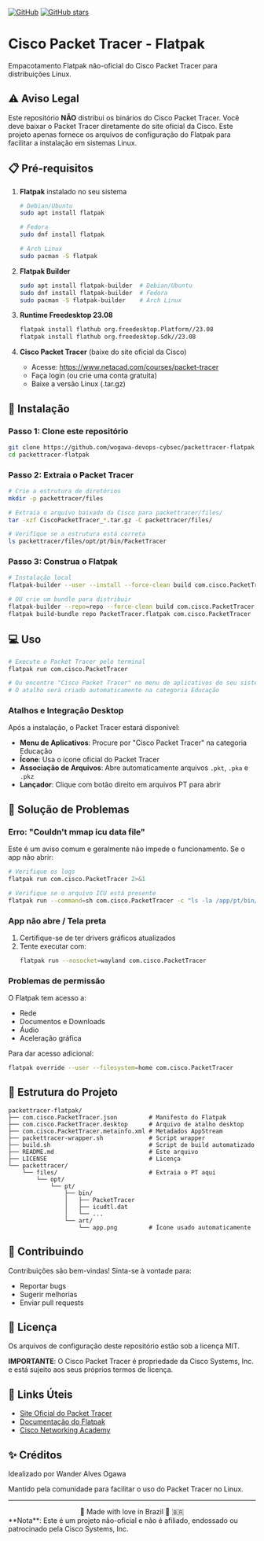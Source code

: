 [![GitHub](https://img.shields.io/github/license/wogawa-devops-cybsec/packettracer-flatpak)](LICENSE)
[![GitHub stars](https://img.shields.io/github/stars/wogawa-devops-cybsec/packettracer-flatpak)](https://github.com/wogawa-devops-cybsec/packettracer-flatpak/stargazers)

# Cisco Packet Tracer - Flatpak

Empacotamento Flatpak não-oficial do Cisco Packet Tracer para distribuições Linux.

## ⚠️ Aviso Legal

Este repositório **NÃO** distribui os binários do Cisco Packet Tracer. Você deve baixar o Packet Tracer diretamente do site oficial da Cisco. Este projeto apenas fornece os arquivos de configuração do Flatpak para facilitar a instalação em sistemas Linux.

## 📋 Pré-requisitos

1. **Flatpak** instalado no seu sistema
   ```bash
   # Debian/Ubuntu
   sudo apt install flatpak
   
   # Fedora
   sudo dnf install flatpak
   
   # Arch Linux
   sudo pacman -S flatpak
   ```

2. **Flatpak Builder**
   ```bash
   sudo apt install flatpak-builder  # Debian/Ubuntu
   sudo dnf install flatpak-builder  # Fedora
   sudo pacman -S flatpak-builder    # Arch Linux
   ```

3. **Runtime Freedesktop 23.08**
   ```bash
   flatpak install flathub org.freedesktop.Platform//23.08
   flatpak install flathub org.freedesktop.Sdk//23.08
   ```

4. **Cisco Packet Tracer** (baixe do site oficial da Cisco)
   - Acesse: https://www.netacad.com/courses/packet-tracer
   - Faça login (ou crie uma conta gratuita)
   - Baixe a versão Linux (.tar.gz)

## 🚀 Instalação

### Passo 1: Clone este repositório

```bash
git clone https://github.com/wogawa-devops-cybsec/packettracer-flatpak.git
cd packettracer-flatpak
```

### Passo 2: Extraia o Packet Tracer

```bash
# Crie a estrutura de diretórios
mkdir -p packettracer/files

# Extraia o arquivo baixado da Cisco para packettracer/files/
tar -xzf CiscoPacketTracer_*.tar.gz -C packettracer/files/

# Verifique se a estrutura está correta
ls packettracer/files/opt/pt/bin/PacketTracer
```

### Passo 3: Construa o Flatpak

```bash
# Instalação local
flatpak-builder --user --install --force-clean build com.cisco.PacketTracer.json

# OU crie um bundle para distribuir
flatpak-builder --repo=repo --force-clean build com.cisco.PacketTracer.json
flatpak build-bundle repo PacketTracer.flatpak com.cisco.PacketTracer
```

## 💻 Uso

```bash
# Execute o Packet Tracer pelo terminal
flatpak run com.cisco.PacketTracer

# Ou encontre "Cisco Packet Tracer" no menu de aplicativos do seu sistema
# O atalho será criado automaticamente na categoria Educação
```

### Atalhos e Integração Desktop

Após a instalação, o Packet Tracer estará disponível:
- **Menu de Aplicativos**: Procure por "Cisco Packet Tracer" na categoria Educação
- **Ícone**: Usa o ícone oficial do Packet Tracer
- **Associação de Arquivos**: Abre automaticamente arquivos `.pkt`, `.pka` e `.pkz`
- **Lançador**: Clique com botão direito em arquivos PT para abrir

## 🐛 Solução de Problemas

### Erro: "Couldn't mmap icu data file"
Este é um aviso comum e geralmente não impede o funcionamento. Se o app não abrir:

```bash
# Verifique os logs
flatpak run com.cisco.PacketTracer 2>&1

# Verifique se o arquivo ICU está presente
flatpak run --command=sh com.cisco.PacketTracer -c "ls -la /app/pt/bin/icudtl.dat"
```

### App não abre / Tela preta
1. Certifique-se de ter drivers gráficos atualizados
2. Tente executar com:
   ```bash
   flatpak run --nosocket=wayland com.cisco.PacketTracer
   ```

### Problemas de permissão
O Flatpak tem acesso a:
- Rede
- Documentos e Downloads
- Áudio
- Aceleração gráfica

Para dar acesso adicional:
```bash
flatpak override --user --filesystem=home com.cisco.PacketTracer
```

## 📁 Estrutura do Projeto

```
packettracer-flatpak/
├── com.cisco.PacketTracer.json         # Manifesto do Flatpak
├── com.cisco.PacketTracer.desktop      # Arquivo de atalho desktop
├── com.cisco.PacketTracer.metainfo.xml # Metadados AppStream
├── packettracer-wrapper.sh             # Script wrapper
├── build.sh                            # Script de build automatizado
├── README.md                           # Este arquivo
├── LICENSE                             # Licença
└── packettracer/
    └── files/                          # Extraia o PT aqui
        └── opt/
            └── pt/
                ├── bin/
                │   ├── PacketTracer
                │   ├── icudtl.dat
                │   └── ...
                └── art/
                    └── app.png         # Ícone usado automaticamente
```

## 🤝 Contribuindo

Contribuições são bem-vindas! Sinta-se à vontade para:
- Reportar bugs
- Sugerir melhorias
- Enviar pull requests

## 📝 Licença

Os arquivos de configuração deste repositório estão sob a licença MIT.

**IMPORTANTE**: O Cisco Packet Tracer é propriedade da Cisco Systems, Inc. e está sujeito aos seus próprios termos de licença.

## 🔗 Links Úteis

- [Site Oficial do Packet Tracer](https://www.netacad.com/courses/packet-tracer)
- [Documentação do Flatpak](https://docs.flatpak.org/)
- [Cisco Networking Academy](https://www.netacad.com/)

## ✨ Créditos

Idealizado por Wander Alves Ogawa

Mantido pela comunidade para facilitar o uso do Packet Tracer no Linux.

---
<div align="center">
  💚 Made with love in Brazil 💛 🇧🇷
</div>
**Nota**: Este é um projeto não-oficial e não é afiliado, endossado ou patrocinado pela Cisco Systems, Inc.

